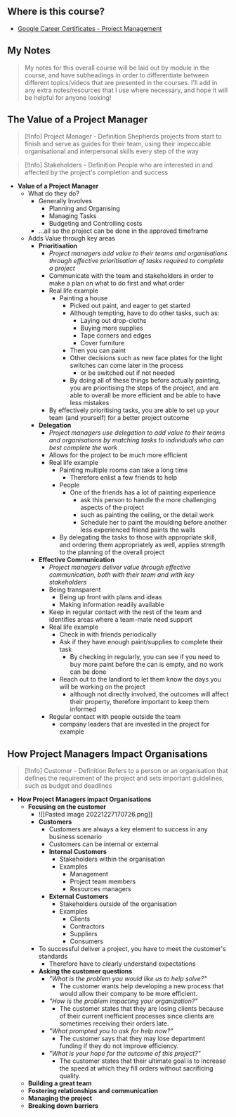 ## Where is this course?
- [Google Career Certificates - Project Management](https://www.coursera.org/professional-certificates/google-project-management)

## My Notes
> My notes for this overall course will be laid out by module in the course, and have subheadings in order to differentiate between different topics/videos that are presented in the courses. I'll add in any extra notes/resources that I use where necessary, and hope it will be helpful for anyone looking!


## The Value of a Project Manager
> [!Info] Project Manager - Definition
> Shepherds projects from start to finish and serve as guides for their team, using their impeccable organisational and interpersonal skills every step of the way

> [!Info] Stakeholders - Definition
> People who are interested in and affected by the project's completion and success
- **Value of a Project Manager**
	- What do they do?
		- Generally Involves
			- Planning and Organising
			- Managing Tasks
			- Budgeting and Controlling costs
		- ...all so the project can be done in the approved timeframe
	- Adds Value through key areas
		- **Prioritisation**
			- *Project managers add value to their teams and organisations through effective prioritisation of tasks required to complete a project*
			- Communicate with the team and stakeholders in order to make a plan on what to do first and what order
			- Real life example
				- Painting a house
					- Picked out paint, and eager to get started
					- Although tempting, have to do other tasks, such as:
						- Laying out drop-cloths
						- Buying more supplies
						- Tape corners and edges
						- Cover furniture
					- Then you can paint
					- Other decisions such as new face plates for the light switches can come later in the process
						- or be switched out if not needed
					- By doing all of these things before actually painting, you are prioritising the steps of the project, and are able to overall be more efficient and be able to have less mistakes
			- By effectively prioritising tasks, you are able to set up your team (and yourself) for a better project outcome
		- **Delegation**
			- *Project managers use delegation to add value to their teams and organisations by matching tasks to individuals who can best complete the work*
			- Allows for the project to be much more efficient
			- Real life example
				- Painting multiple rooms can take a long time
					- Therefore enlist a few friends to help
				- People
					- One of the friends has a lot of painting experience
						- ask this person to handle the more challenging aspects of the project
						- such as painting the ceiling, or the detail work
						- Schedule her to paint the moulding before another less experienced friend paints the walls
				- By delegating the tasks to those with appropriate skill, and ordering them appropriately as well, applies strength to the planning of the overall project
		- **Effective Communication**
			- *Project managers deliver value through effective communication, both with their team and with key stakeholders*
			- Being transparent
				- Being up front with plans and ideas
				- Making information readily available
			- Keep in regular contact with the rest of the team and identifies areas where a team-mate need support
			- Real life example
				- Check in with friends periodically
				- Ask if they have enough paint/supplies to complete their task
					- By checking in regularly, you can see if you need to buy more paint before the can is empty, and no work can be done
				- Reach out to the landlord to let them know the days you will be working on the project
					- although not directly involved, the outcomes will affect their property, therefore important to keep them informed
			- Regular contact with people outside the team
				- company leaders that are invested in the project for example

## How Project Managers Impact Organisations
> [!Info] Customer - Definition
> Refers to a person or an organisation that defines the requirement of the project and sets important guidelines, such as budget and deadlines
- **How Project Managers impact Organisations**
	- **Focusing on the customer**
		- ![[Pasted image 20221227170726.png]]
		- **Customers**
			- Customers are always a key element to success in any business scenario
			- Customers can be internal or external
			- **Internal Customers**
				- Stakeholders within the organisation
				- Examples
					- Management
					- Project team members
					- Resources managers
			- **External Customers**
				- Stakeholders outside of the organisation
				- Examples
					- Clients
					- Contractors
					- Suppliers
					- Consumers
		- To successful deliver a project, you have to meet the customer's standards
			- Therefore have to clearly understand expectations
		- **Asking the customer questions**
			- *"What is the problem you would like us to help solve?"*
				- The customer wants help developing a new process that would allow their company to be more efficient.
			- *"How is the problem impacting your organization?"*
				- The customer states that they are losing clients because of their current inefficient processes since clients are sometimes receiving their orders late.
			- *"What prompted you to ask for help now?"*
				- The customer says that they may lose department funding if they do not improve efficiency.
			- *"What is your hope for the outcome of this project?"*
				- The customer states that their ultimate goal is to increase the speed at which they fill orders without sacrificing quality.
	- **Building a great team**
	- **Fostering relationships and communication**
	- **Managing the project**
	- **Breaking down barriers**

